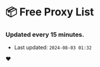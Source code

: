# :package: Free Proxy List
### Updated every 15 minutes.

- Last updated: `2024-08-03 01:32`

:heart:
